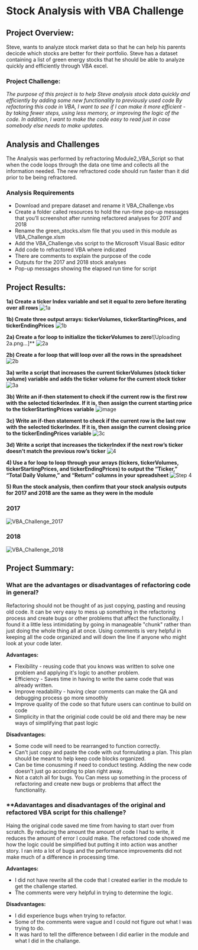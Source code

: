 # Stock Analysis with VBA Challenge

## Project Overview:

Steve, wants to analyze stock market data so that he can help his parents decicde which stocks are better for their portfolio. Steve has a dataset containing a list of green energy stocks that he should be able to analyze quickly and efficiently through VBA excel. 

### Project Challenge: 
*The purpose of this project is to help Steve analysis stock data quickly and efficiently by adding some new functionality to previously used code  By refactoring this code in VBA, I want to see if I can make it more efficient - by taking fewer steps, using less memory, or improving the logic of the code.  In addition, I want to make the code easy to read just in case somebody else needs to make updates.*

## Analysis and Challenges
The Analysis was performed by refractoring Module2_VBA_Script so that when the code loops through the data one time and collects all the information needed. The new refractored code should run faster than it did prior to be being refractored. 

### Analysis Requirements

- Download and prepare dataset and rename it VBA_Challenge.vbs
- Create a folder called resources to hold the run-time pop-up messages that you’ll screenshot after running refactored analyses for 2017 and 2018
- Rename the green_stocks.xlsm file that you used in this module as VBA_Challenge.xlsm
- Add the VBA_Challenge.vbs script to the Microsoft Visual Basic editor
- Add code to refractored VBA where indicated
- There are comments to explain the purpose of the code
- Outputs for the 2017 and 2018 stock analyses
- Pop-up messages showing the elapsed run time for script

## Project Results:

**1a) Create a ticker Index variable and set it equal to zero before iterating over all rows**
![1a](https://user-images.githubusercontent.com/36451701/116830468-570fa380-ab78-11eb-809f-01c711581e3a.png)

**1b) Create three output arrays: tickerVolumes, tickerStartingPrices, and tickerEndingPrices**
![1b](https://user-images.githubusercontent.com/36451701/116830575-43187180-ab79-11eb-94db-b9cc3e3f7786.png)

**2a) Create a for loop to initialize the tickerVolumes to zero**![Uploading 2a.png…]**
![2a](https://user-images.githubusercontent.com/36451701/116830616-807cff00-ab79-11eb-9144-ae5b12f24f9f.png)

**2b) Create a for loop that will loop over all the rows in the spreadsheet**
![2b](https://user-images.githubusercontent.com/36451701/116830895-698adc80-ab7a-11eb-99da-923d15a26190.png)

**3a) write a script that increases the current tickerVolumes (stock ticker volume) variable and adds the ticker volume for the current stock ticker**
![3a](https://user-images.githubusercontent.com/36451701/116830923-8c1cf580-ab7a-11eb-9168-c17116c30f0f.png)

**3b) Write an if-then statement to check if the current row is the first row with the selected tickerIndex. If it is, then assign the current starting price to the tickerStartingPrices variable**
![image](https://user-images.githubusercontent.com/36451701/116830942-a7880080-ab7a-11eb-807e-764b57cce9e3.png)

**3c) Write an if-then statement to check if the current row is the last row with the selected tickerIndex. If it is, then assign the current closing price to the tickerEndingPrices variable**
![3c](https://user-images.githubusercontent.com/36451701/116830978-d00ffa80-ab7a-11eb-9eea-3a3966f7e568.png)

**3d) Write a script that increases the tickerIndex if the next row’s ticker doesn’t match the previous row’s ticker**
![4](https://user-images.githubusercontent.com/36451701/116831067-401e8080-ab7b-11eb-9439-36b42ff0bffe.png)

**4) Use a for loop to loop through your arrays (tickers, tickerVolumes, tickerStartingPrices, and tickerEndingPrices) to output the “Ticker,” “Total Daily Volume,” and “Return” columns in your spreadsheet**
![Step 4](https://user-images.githubusercontent.com/36451701/116831184-cd61d500-ab7b-11eb-9d5d-38c404db1fb7.png)

**5) Run the stock analysis, then confirm that your stock analysis outputs for 2017 and 2018 are the same as they were in the module**

### 2017
![VBA_Challenge_2017](https://user-images.githubusercontent.com/36451701/116831624-89240400-ab7e-11eb-811c-0c28129eea9e.png)

### 2018
![VBA_Challenge_2018](https://user-images.githubusercontent.com/36451701/116831647-9e009780-ab7e-11eb-98ea-80c4c19fbb95.png)


## Project Summary:

### **What are the advantages or disadvantages of refactoring code in general?**

Refactoring should not be thought of as just copying, pasting and reusing old code.  It can be very easy to mess up something in the refactoring process and create bugs or other problems that affect the functionality.  I found it a little less intimidating by going in manageable "chunk" rather than just doing the whole thing all at once.  Using comments is very helpful in keeping all the code organized and will down the line if anyone who might look at your code later.

**Advantages:**
- Flexibility - reusing code that you knows was written to solve one problem and applying it's logic to another problem. 
- Efficiency - Saves time in having to write the same code that was already written.
- Improve readability - having clear comments can make the QA and debugging process go more smoothly 
- Improve quality of the code so that future users can continue to build on code 
- Simplicity in that the originial code could be old and there may be new ways of simplifying that past logic

**Disadvantages:**
- Some code will need to be rearranged to function correctly. 
- Can't just copy and paste the code with out formulating a plan. This plan should be meant to help keep code blocks organized.
- Can be time conusming if need to conduct testing.  Adding the new code doesn't just go according to plan right away. 
- Not a catch all for bugs.  You Can mess up something in the process of refactoring and create new bugs or problems that affect the functionality. 

### **Adavantages and disadvantages of the original and refactored VBA script for this challenge?

Haing the original code saved me time from having to start over from scratch.  By reducing the amount the amount of code I had to write, it reduces the amount of error I could make.  The refactored code showed me how the logic could be simplified but putting it into action was another story. I ran into a lot of bugs and the performance improvements did not make much of a difference in processing time. 

**Advantages:**
- I did not have rewrite all the code that I created earlier in the module to get the challenge started. 
- The comments were very helpful in trying to determine the logic.

**Disadvantages:**
- I did experience bugs when trying to refactor.
- Some of the comments were vague and I could not figure out what I was trying to do. 
- It was hard to tell the difference between I did earlier in the module and what I did in the challange. 






































